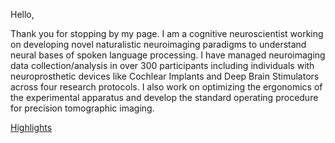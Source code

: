 Hello, 

Thank you for stopping by my page.
I am a cognitive neuroscientist working on developing novel naturalistic neuroimaging paradigms to understand neural bases of spoken language processing. I have managed neuroimaging data collection/analysis in over 300 participants including individuals with neuroprosthetic devices like Cochlear Implants and Deep Brain Stimulators across four research protocols. I also work on optimizing the ergonomics of the experimental apparatus
and develop the standard operating procedure for precision tomographic imaging.

<!--
![fNIRS 2022 poster](/assets/images/PS2_24_171_Aahana_Bajracharya_SFNIRS_2022.jpg)
SfNIRs members can post questions about my poster here: [fNIRS2022](https://fnirs.org/2022/01/01/sfnirs2022_171/)
Feel free to email me at aahana@wustl.edu
-->
[Highlights](https://engineering.wustl.edu/academics/student-profiles/Aahana-Bajracharya.html)

<!---
### Markdown

Markdown is a lightweight and easy-to-use syntax for styling your writing. It includes conventions for

```markdown
Syntax highlighted code block

# Header 1
## Header 2
### Header 3

- Bulleted
- List

1. Numbered
2. List

**Bold** and _Italic_ and `Code` text

[Link](url) and ![Image](src)
```

For more details see [GitHub Flavored Markdown](https://guides.github.com/features/mastering-markdown/).

### Jekyll Themes

Your Pages site will use the layout and styles from the Jekyll theme you have selected in your [repository settings](https://github.com/Aahana1/aahana.github.io/settings). The name of this theme is saved in the Jekyll `_config.yml` configuration file.

### Support or Contact

Having trouble with Pages? Check out our [documentation](https://docs.github.com/categories/github-pages-basics/) or [contact support](https://github.com/contact) and we’ll help you sort it out.
--->

